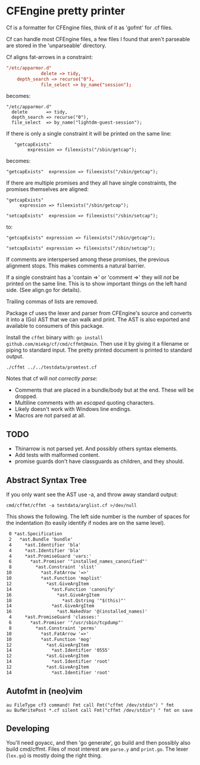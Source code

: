 # CFEngine pretty printer

Cf is a formatter for CFEngine files, think of it as 'gofmt' for .cf files.

Cf can handle most CFEngine files, a few files I found that aren't parseable are stored in the
'unparseable' directory.

Cf aligns fat-arrows in a constraint:


~~~ cf
"/etc/apparmor.d"
             delete => tidy,
 	depth_search => recurse("0"),
             file_select => by_name("session");
~~~

becomes:

~~~ cfengine
"/etc/apparmor.d"
  delete       => tidy,
  depth_search => recurse("0"),
  file_select  => by_name("lightdm-guest-session");
~~~

If there is only a single constraint it will be printed on the same line:

~~~ cfengine
   "getcapExists"
        expression => fileexists("/sbin/getcap");
~~~

becomes:

~~~ cfengine
"getcapExists"  expression => fileexists("/sbin/getcap");
~~~

If there are multiple promises and they all have single constraints, the promises themselves are
aligned:

~~~ cfengine
"getcapExists"
     expression => fileexists("/sbin/getcap");

"setcapExists"  expression => fileexists("/sbin/setcap");
~~~

to:

~~~ cfengine
"getcapExists" expression => fileexists("/sbin/getcap");

"setcapExists" expression => fileexists("/sbin/setcap");
~~~

If comments are interspersed among these promises, the previous alignment stops. This makes comments
a natural barrier.

If a single constraint has a 'contain =>' or 'comment =>' they will _not_ be printed on the same
line. This is to show important things on the left hand side. (See align.go for details).

Trailing commas of lists are removed.

Package cf uses the lexer and parser from CFEngine's source and converts it into a (Go) AST that we
can walk and print. The AST is also exported and available to consumers of this package.

Install the `cffmt` binary with: `go install github.com/miekg/cf/cmd/cffmt@main`. Then use it by
giving it a filename or piping to standard input. The pretty printed document is printed to standard
output.

    ./cffmt ../../testdata/promtest.cf

Notes that cf will _not correctly parse_:

- Comments that are placed in a bundle/body but at the end. These will be dropped.
- Multiline comments with an _escaped_ quoting characters.
- Likely doesn't work with Windows line endings.
- Macros are not parsed at all.

## TODO

- Thinarrow is not parsed yet. And possibly others syntax elements.
- Add tests with malformed content.
- promise guards don't have classguards as children, and they should.

## Abstract Syntax Tree

If you only want see the AST use -a, and throw away standard output:

~~~
cmd/cffmt/cffmt -a testdata/arglist.cf >/dev/null
~~~

This shows the following. The left side number is the number of spaces for the indentation (to
easily identify if nodes are on the same level).

~~~ txt
 0 *ast.Specification
 2   *ast.Bundle 'bundle'
 4     *ast.Identifier 'bla'
 4     *ast.Identifier 'bla'
 4     *ast.PromiseGuard 'vars:'
 6       *ast.Promiser '"installed_names_canonified"'
 8         *ast.Constraint 'slist'
10           *ast.FatArrow '=>'
10           *ast.Function 'maplist'
12             *ast.GiveArgItem
14               *ast.Function 'canonify'
16                 *ast.GiveArgItem
18                   *ast.Qstring '"$(this)"'
14               *ast.GiveArgItem
16                 *ast.NakedVar '@(installed_names)'
 4     *ast.PromiseGuard 'classes:'
 6       *ast.Promiser '"/usr/sbin/tcpdump"'
 8         *ast.Constraint 'perms'
10           *ast.FatArrow '=>'
10           *ast.Function 'mog'
12             *ast.GiveArgItem
14               *ast.Identifier '0555'
12             *ast.GiveArgItem
14               *ast.Identifier 'root'
12             *ast.GiveArgItem
14               *ast.Identifier 'root'
~~~

## Autofmt in (neo)vim

~~~
au FileType cf3 command! Fmt call Fmt("cffmt /dev/stdin") " fmt
au BufWritePost *.cf silent call Fmt("cffmt /dev/stdin") " fmt on save
~~~

## Developing

You'll need goyacc, and then 'go generate', go build and then possibly also build cmd/cffmt. Files
of most interest are `parse.y` and `print.go`. The lexer (`lex.go`) is mostly doing the right thing.
